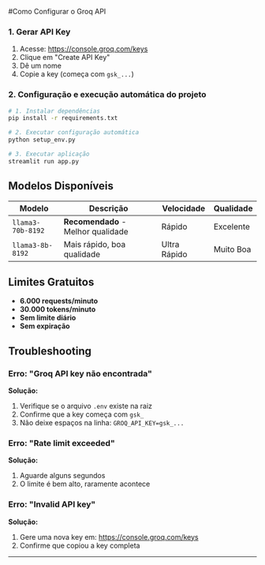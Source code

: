 #Como Configurar o Groq API

### 1. Gerar API Key

1. Acesse: https://console.groq.com/keys
2. Clique em "Create API Key"
3. Dê um nome
4. Copie a key (começa com `gsk_...`)

### 2. Configuração e execução automática do projeto

```bash
# 1. Instalar dependências
pip install -r requirements.txt

# 2. Executar configuração automática
python setup_env.py

# 3. Executar aplicação
streamlit run app.py
```

## Modelos Disponíveis

| Modelo | Descrição | Velocidade | Qualidade |
|--------|-----------|------------|-----------|
| `llama3-70b-8192` | **Recomendado** - Melhor qualidade | Rápido | Excelente |
| `llama3-8b-8192` | Mais rápido, boa qualidade | Ultra Rápido | Muito Boa |


## Limites Gratuitos

- **6.000 requests/minuto**
- **30.000 tokens/minuto**
- **Sem limite diário**
- **Sem expiração**

## Troubleshooting

### Erro: "Groq API key não encontrada"

**Solução:**
1. Verifique se o arquivo `.env` existe na raiz
2. Confirme que a key começa com `gsk_`
3. Não deixe espaços na linha: `GROQ_API_KEY=gsk_...`

### Erro: "Rate limit exceeded"

**Solução:**
1. Aguarde alguns segundos
2. O limite é bem alto, raramente acontece

### Erro: "Invalid API key"

**Solução:**
1. Gere uma nova key em: https://console.groq.com/keys
2. Confirme que copiou a key completa

---